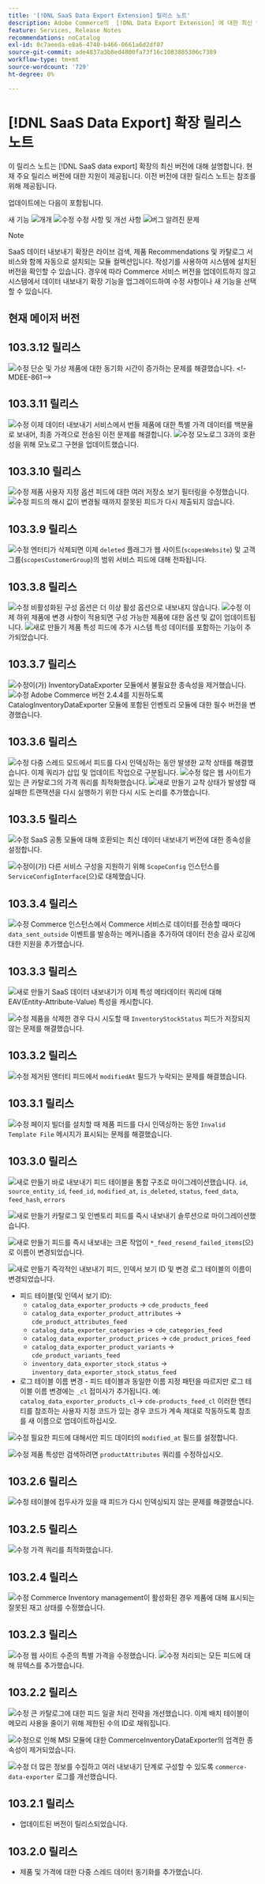 ```yaml
---
title: '[!DNL SaaS Data Export Extension] 릴리스 노트'
description: Adobe Commerce의  [!DNL Data Export Extension] 에 대한 최신 릴리스 정보입니다.
feature: Services, Release Notes
recommendations: noCatalog
exl-id: 0c7aeeda-e8a6-4740-b466-0661a6d2df07
source-git-commit: ade4837a3b8ed4800fa73f16c1083885306c7389
workflow-type: tm+mt
source-wordcount: '729'
ht-degree: 0%

---
```


# [!DNL SaaS Data Export] 확장 릴리스 노트

이 릴리스 노트는 [!DNL SaaS data export] 확장의 최신 버전에 대해 설명합니다. 현재 주요 릴리스 버전에 대한 지원이 제공됩니다. 이전 버전에 대한 릴리스 노트는 참조를 위해 제공됩니다.

업데이트에는 다음이 포함됩니다.

새 기능 ![개](../assets/new.svg)개
![수정](../assets/fix.svg) 수정 사항 및 개선 사항
![버그](../assets/bug.svg) 알려진 문제


>[!NOTE]
>
>SaaS 데이터 내보내기 확장은 라이브 검색, 제품 Recommendations 및 카탈로그 서비스와 함께 자동으로 설치되는 모듈 컬렉션입니다. 작성기를 사용하여 시스템에 설치된 버전을 확인할 수 있습니다. 경우에 따라 Commerce 서비스 버전을 업데이트하지 않고 시스템에서 데이터 내보내기 확장 기능을 업그레이드하여 수정 사항이나 새 기능을 선택할 수 있습니다.

## 현재 메이저 버전

## 103.3.12 릴리스

![수정](../assets/fix.svg) 단순 및 가상 제품에 대한 동기화 시간이 증가하는 문제를 해결했습니다. &lt;!-MDEE-861—>

## 103.3.11 릴리스

![수정](../assets/fix.svg) 이제 데이터 내보내기 서비스에서 번들 제품에 대한 특별 가격 데이터를 백분율로 보내어, 최종 가격으로 전송된 이전 문제를 해결합니다. <!--MDEE-854-->
![수정](../assets/fix.svg) 모노로그 3과의 호환성을 위해 모노로그 구현을 업데이트했습니다. <!--MDEE-858-->

## 103.3.10 릴리스

![수정](../assets/fix.svg) 제품 사용자 지정 옵션 피드에 대한 여러 저장소 보기 필터링을 수정했습니다. <!--MDEE-842-->
![수정](../assets/fix.svg) 피드의 해시 값이 변경될 때까지 잘못된 피드가 다시 제출되지 않습니다.<!--MDEE-848-->

## 103.3.9 릴리스

![수정](../assets/fix.svg) 엔터티가 삭제되면 이제 `deleted` 플래그가 웹 사이트(`scopesWebsite`) 및 고객 그룹(`scopesCustomerGroup`)의 범위 서비스 피드에 대해 전파됩니다.<!--MDEE-839-->

## 103.3.8 릴리스

![수정](../assets/fix.svg) 비활성화된 구성 옵션은 더 이상 활성 옵션으로 내보내지 않습니다.<!--MDEE-812-->
![수정](../assets/fix.svg) 이제 하위 제품에 변경 사항이 적용되면 구성 가능한 제품에 대한 옵션 및 값이 업데이트됩니다. <!--MDEE-835-->
![새로 만들기](../assets/new.svg) 제품 특성 피드에 추가 시스템 특성 데이터를 포함하는 기능이 추가되었습니다.

## 103.3.7 릴리스

![수정](../assets/fix.svg)이(가) InventoryDataExporter 모듈에서 불필요한 종속성을 제거했습니다.
![수정](../assets/fix.svg) Adobe Commerce 버전 2.4.4를 지원하도록 CatalogInventoryDataExporter 모듈에 포함된 인벤토리 모듈에 대한 필수 버전을 변경했습니다.

## 103.3.6 릴리스

![수정](../assets/fix.svg) 다중 스레드 모드에서 피드를 다시 인덱싱하는 동안 발생한 교착 상태를 해결했습니다. 이제 쿼리가 삽입 및 업데이트 작업으로 구분됩니다.
![수정](../assets/fix.svg) 많은 웹 사이트가 있는 큰 카탈로그의 가격 쿼리를 최적화했습니다.
![새로 만들기](../assets/new.svg) 교착 상태가 발생할 때 실패한 트랜잭션을 다시 실행하기 위한 다시 시도 논리를 추가했습니다.

## 103.3.5 릴리스

![수정](../assets/fix.svg) SaaS 공통 모듈에 대해 호환되는 최신 데이터 내보내기 버전에 대한 종속성을 설정합니다.

![수정](../assets/fix.svg)이(가) 다른 서비스 구성을 지원하기 위해 `ScopeConfig` 인스턴스를 `ServiceConfigInterface`(으)로 대체했습니다.

## 103.3.4 릴리스

![수정](../assets/fix.svg) Commerce 인스턴스에서 Commerce 서비스로 데이터를 전송할 때마다 `data_sent_outside` 이벤트를 발송하는 메커니즘을 추가하여 데이터 전송 감사 로깅에 대한 지원을 추가했습니다. <!--MDEE-785-->

## 103.3.3 릴리스

![새로 만들기](../assets/new.svg) SaaS 데이터 내보내기가 이제 특성 메타데이터 쿼리에 대해 EAV(Entity-Attribute-Value) 특성을 캐시합니다.

![수정](../assets/fix.svg) 제품을 삭제한 경우 다시 시도할 때 `InventoryStockStatus` 피드가 저장되지 않는 문제를 해결했습니다.

## 103.3.2 릴리스

![수정](../assets/fix.svg) 제거된 엔터티 피드에서 `modifiedAt` 필드가 누락되는 문제를 해결했습니다.

## 103.3.1 릴리스

![수정](../assets/fix.svg) 페이지 빌더를 설치할 때 제품 피드를 다시 인덱싱하는 동안 `Invalid Template File` 메시지가 표시되는 문제를 해결했습니다.

## 103.3.0 릴리스

![새로 만들기](../assets/new.svg) 바로 내보내기 피드 테이블을 통합 구조로 마이그레이션했습니다.
`id`, `source_entity_id`, `feed_id`, `modified_at`, `is_deleted`, `status`, `feed_data`, `feed_hash`, `errors`

![새로 만들기](../assets/new.svg) 카탈로그 및 인벤토리 피드를 즉시 내보내기 솔루션으로 마이그레이션했습니다.

![새로 만들기](../assets/new.svg) 피드를 즉시 내보내는 크론 작업이 `*_feed_resend_failed_items`(으)로 이름이 변경되었습니다.

![새로 만들기](../assets/new.svg) 즉각적인 내보내기 피드, 인덱서 보기 ID 및 변경 로그 테이블의 이름이 변경되었습니다.
- 피드 테이블(및 인덱서 보기 ID):
   - `catalog_data_exporter_products` -> `cde_products_feed`
   - `catalog_data_exporter_product_attributes` -> `cde_product_attributes_feed`
   - `catalog_data_exporter_categories` -> `cde_categories_feed`
   - `catalog_data_exporter_product_prices` -> `cde_product_prices_feed`
   - `catalog_data_exporter_product_variants` -> `cde_product_variants_feed`
   - `inventory_data_exporter_stock_status` -> `inventory_data_exporter_stock_status_feed`
- 로그 테이블 이름 변경 - 피드 테이블과 동일한 이름 지정 패턴을 따르지만 로그 테이블 이름 변경에는 `_cl` 접미사가 추가됩니다.  예: `catalog_data_exporter_products_cl`-> `cde-products_feed_cl`
이러한 엔티티를 참조하는 사용자 지정 코드가 있는 경우 코드가 계속 제대로 작동하도록 참조를 새 이름으로 업데이트하십시오.

![수정](../assets/fix.svg) 필요한 피드에 대해서만 피드 데이터의 `modified_at` 필드를 설정합니다.

![수정](../assets/fix.svg) 제품 특성만 검색하려면 `productAttributes` 쿼리를 수정하십시오.

## 103.2.6 릴리스

![수정](../assets/fix.svg) 테이블에 접두사가 있을 때 피드가 다시 인덱싱되지 않는 문제를 해결했습니다.

## 103.2.5 릴리스

![수정](../assets/fix.svg) 가격 쿼리를 최적화했습니다.

## 103.2.4 릴리스

![수정](../assets/fix.svg) Commerce Inventory management이 활성화된 경우 제품에 대해 표시되는 잘못된 재고 상태를 수정했습니다.

## 103.2.3 릴리스

![수정](../assets/fix.svg) 웹 사이트 수준의 특별 가격을 수정했습니다.
![수정](../assets/fix.svg) 처리되는 모든 피드에 대해 뮤텍스를 추가했습니다.


## 103.2.2 릴리스

![수정](../assets/fix.svg) 큰 카탈로그에 대한 피드 일괄 처리 전략을 개선했습니다. 이제 배치 테이블이 메모리 사용을 줄이기 위해 제한된 수의 ID로 채워집니다.

![수정](../assets/fix.svg)으로 인해 MSI 모듈에 대한 CommerceInventoryDataExporter의 엄격한 종속성이 제거되었습니다.

![수정](../assets/fix.svg) 더 많은 정보를 수집하고 여러 내보내기 단계로 구성할 수 있도록 `commerce-data-exporter` 로그를 개선했습니다.

## 103.2.1 릴리스

- 업데이트된 버전이 릴리스되었습니다.

## 103.2.0 릴리스

- 제품 및 가격에 대한 다중 스레드 데이터 동기화를 추가했습니다.

